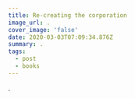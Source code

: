 ```yaml
---
title: Re-creating the corporation
image_url: .
cover_image: 'false'
date: 2020-03-03T07:09:34.876Z
summary: .
tags:
  - post
  - books
---
```

.
